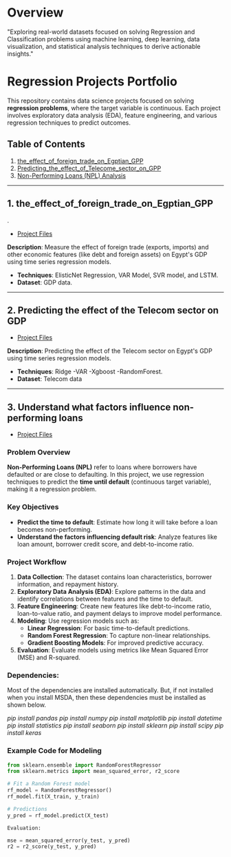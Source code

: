 # Overview
"Exploring real-world datasets focused on solving Regression and Classification problems using machine learning, deep learning, data visualization, and statistical analysis techniques to derive actionable insights."

# Regression Projects Portfolio

This repository contains data science projects focused on solving **regression problems**, where the target variable is continuous. Each project involves exploratory data analysis (EDA), feature engineering, and various regression techniques to predict outcomes.

## Table of Contents

1. [the_effect_of_foreign_trade_on_Egptian_GPP](#the_effect_of_foreign_trade_on_Egptian_gdp)
2. [Predicting_the_effect_of_Telecome_sector_on_GPP](#predicting_the_effect_of_Telecome_sector_on_gdp)
3. [Non-Performing Loans (NPL) Analysis](#non-performing-loans-npl-analysis)

---

## 1. the_effect_of_foreign_trade_on_Egptian_GPP

.
- [Project Files](./the_effect_of_foreign_trade_on_Egptian_gdp)
  
**Description**: Measure the effect of foreign trade (exports, imports) and other economic features (like debt and foreign assets) on Egypt's GDP using time series regression models.
- **Techniques**: ElisticNet Regression, VAR Model, SVR model, and LSTM.
- **Dataset**: GDP data.
---

## 2. Predicting the effect of the Telecom sector on GDP

- [Project Files](./Predicting_the_effect_of_the_Telecom_sector_on_GDP)
  
**Description**: Predicting the effect of the Telecom sector on Egypt's GDP using time series regression models.
- **Techniques**: Ridge -VAR -Xgboost -RandomForest.
- **Dataset**: Telecom data


---

## 3. Understand what factors influence non-performing loans

- [Project Files](./factors_influence_non-performing_loans)

### Problem Overview

**Non-Performing Loans (NPL)** refer to loans where borrowers have defaulted or are close to defaulting. In this project, we use regression techniques to predict the **time until default** (continuous target variable), making it a regression problem.

### Key Objectives

- **Predict the time to default**: Estimate how long it will take before a loan becomes non-performing.
- **Understand the factors influencing default risk**: Analyze features like loan amount, borrower credit score, and debt-to-income ratio.

### Project Workflow

1. **Data Collection**: The dataset contains loan characteristics, borrower information, and repayment history.
2. **Exploratory Data Analysis (EDA)**: Explore patterns in the data and identify correlations between features and the time to default.
3. **Feature Engineering**: Create new features like debt-to-income ratio, loan-to-value ratio, and payment delays to improve model performance.
4. **Modeling**: Use regression models such as:
   - **Linear Regression**: For basic time-to-default predictions.
   - **Random Forest Regression**: To capture non-linear relationships.
   - **Gradient Boosting Models**: For improved predictive accuracy.
5. **Evaluation**: Evaluate models using metrics like Mean Squared Error (MSE) and R-squared.

### Dependencies:

Most of the dependencies are installed automatically. But, if not installed when you install MSDA, then these dependencies must be installed as shown below.

*pip install pandas*
*pip install numpy*
*pip install matplotlib*
*pip install datetime*
*pip install statistics*
*pip install seaborn*
*pip install sklearn*
*pip install scipy*
*pip install keras*

### Example Code for Modeling

```python
from sklearn.ensemble import RandomForestRegressor
from sklearn.metrics import mean_squared_error, r2_score

# Fit a Random Forest model
rf_model = RandomForestRegressor()
rf_model.fit(X_train, y_train)

# Predictions
y_pred = rf_model.predict(X_test)

Evaluation:

mse = mean_squared_error(y_test, y_pred)
r2 = r2_score(y_test, y_pred)


